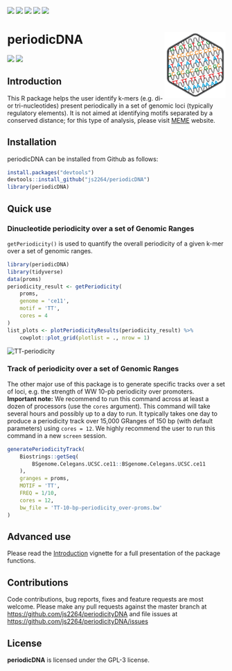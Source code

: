 [![](https://travis-ci.com/js2264/periodicDNA.svg?branch=master)](https://travis-ci.com/js2264/periodicDNA)
[![](https://codecov.io/gh/js2264/periodicDNA/branch/master/graph/badge.svg)](https://codecov.io/github/js2264/periodicDNA?branch=master)
[![](https://img.shields.io/badge/lifecycle-maturing-blue.svg)](https://www.tidyverse.org/lifecycle/#maturing)
[![](https://img.shields.io/github/languages/code-size/js2264/periodicDNA.svg)](https://github.com/js2264/periodicDNA)
[![](https://img.shields.io/badge/license-GPL--3-orange.svg)](https://www.gnu.org/licenses/gpl-3.0.en.html)

# periodicDNA <img src="man/figures/logo.png" align="right" alt="" />

![](https://raw.githubusercontent.com/js2264/periodicDNA/master/man/images/TT_tissue-specific-classes.png)
![](https://raw.githubusercontent.com/js2264/periodicDNA/master/man/images/WW-TT-AA-10bp-periodicity_tissue-spe-TSSs.png)

## Introduction

This R package helps the user identify k-mers (e.g. di- or 
tri-nucleotides) present periodically in a set of genomic loci (typically 
regulatory elements). It is not aimed at identifying motifs separated by a 
conserved distance; for this type of analysis, please visit 
[MEME](http://meme-suite.org) website.

## Installation

periodicDNA can be installed from Github as follows:

```r
install.packages("devtools")
devtools::install_github("js2264/periodicDNA")
library(periodicDNA)
```

## Quick use

### Dinucleotide periodicity over a set of Genomic Ranges

`getPeriodicity()` is used to quantify the overall periodicity of a 
given k-mer over a set of genomic ranges.

```r
library(periodicDNA)
library(tidyverse)
data(proms)
periodicity_result <- getPeriodicity(
    proms,
    genome = 'ce11',
    motif = 'TT', 
    cores = 4
)
list_plots <- plotPeriodicityResults(periodicity_result) %>% 
    cowplot::plot_grid(plotlist = ., nrow = 1)
```

![TT-periodicity](https://raw.githubusercontent.com/js2264/periodicDNA/master/man/images/ubiquitous-promoters_TT-periodicity.png)

### Track of periodicity over a set of Genomic Ranges

The other major use of this package is to generate specific tracks 
over a set of loci, e.g. the strength of WW 10-pb periodicity over promoters.  
**Important note:** We recommend to run this command across at least a dozen of
processors (use the `cores` argument). This command will take several hours and
possibly up to a day to run. It typically takes one day to produce a
periodicity track over 15,000 GRanges of 150 bp (with default parameters) 
using `cores = 12`. We highly recommend the user to run this command in a 
new `screen` session. 

```r
generatePeriodicityTrack(
    Biostrings::getSeq(
        BSgenome.Celegans.UCSC.ce11::BSgenome.Celegans.UCSC.ce11
    ),
    granges = proms, 
    MOTIF = 'TT',
    FREQ = 1/10,
    cores = 12, 
    bw_file = 'TT-10-bp-periodicity_over-proms.bw'
)
```

## Advanced use

Please read the [Introduction](vignettes/periodicDNA.Rmd) 
vignette for a full presentation of the package functions.

## Contributions
Code contributions, bug reports, fixes and feature requests are most welcome.
Please make any pull requests against the master branch at 
https://github.com/js2264/periodicityDNA
and file issues at https://github.com/js2264/periodicityDNA/issues

## License 
**periodicDNA** is licensed under the GPL-3 license.
